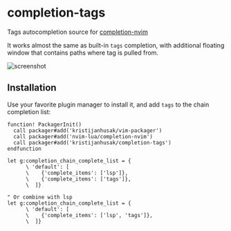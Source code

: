 # completion-tags
Tags autocompletion source for [completion-nvim](https://github.com/nvim-lua/completion-nvim)

It works almost the same as built-in `tags` completion, with additional floating window that contains paths where tag is pulled from.

![screenshot](https://user-images.githubusercontent.com/22996003/123677081-faadc500-d844-11eb-968c-14f3cee9351c.png)

## Installation

Use your favorite plugin manager to install it, and add `tags` to the chain completion list:

```vimL
function! PackagerInit()
  call packager#add('kristijanhusak/vim-packager')
  call packager#add('nvim-lua/completion-nvim')
  call packager#add('kristijanhusak/completion-tags')
endfunction

let g:completion_chain_complete_list = {
      \ 'default': [
      \    {'complete_items': ['lsp']},
      \    {'complete_items': ['tags']},
      \  ]}

" Or combine with lsp
let g:completion_chain_complete_list = {
      \ 'default': [
      \    {'complete_items': ['lsp', 'tags']},
      \  ]}
```
